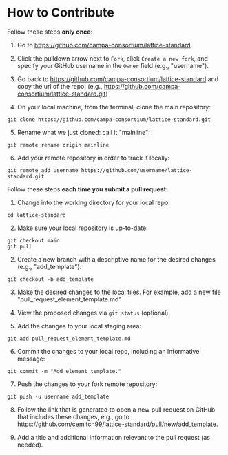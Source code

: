 # How to Contribute

Follow these steps **only once**:
1. Go to https://github.com/campa-consortium/lattice-standard.

2. Click the pulldown arrow next to `Fork`, click `Create a new fork`, and specify your GitHub username in the `Owner` field (e.g., "username").

3. Go back to https://github.com/campa-consortium/lattice-standard and copy the url of the repo:
(e.g., https://github.com/campa-consortium/lattice-standard.git)

4. On your local machine, from the terminal, clone the main repository:
```
git clone https://github.com/campa-consortium/lattice-standard.git
```

5. Rename what we just cloned:  call it "mainline":
```
git remote rename origin mainline
```

6.  Add your remote repository in order to track it locally:
```
git remote add username https://github.com/username/lattice-standard.git
```

Follow these steps **each time you submit a pull request**:
1. Change into the working directory for your local repo:
```
cd lattice-standard
```

2. Make sure your local repository is up-to-date:
```
git checkout main
git pull
```

2. Create a new branch with a descriptive name for the desired changes (e.g., "add_template"):
```
git checkout -b add_template
```

3. Make the desired changes to the local files.
For example, add a new file "pull_request_element_template.md"

4. View the proposed changes via `git status` (optional).

5. Add the changes to your local staging area:
```
git add pull_request_element_template.md
```

6. Commit the changes to your local repo, including an informative message:
```
git commit -m "Add element template."
```

7. Push the changes to your fork remote repository:
```
git push -u username add_template
```

8. Follow the link that is generated to open a new pull request on GitHub that includes these changes, e.g., go to  https://github.com/cemitch99/lattice-standard/pull/new/add_template.

9. Add a title and additional information relevant to the pull request (as needed).
